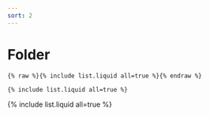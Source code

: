 ```yaml
---
sort: 2
---
```


# Folder 

```
{% raw %}{% include list.liquid all=true %}{% endraw %}

{% include list.liquid all=true %}
```

{% include list.liquid all=true %}
